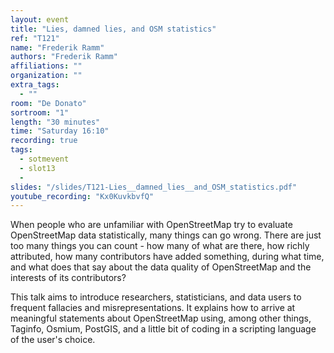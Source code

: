 ```yaml
---
layout: event
title: "Lies, damned lies, and OSM statistics"
ref: "T121"
name: "Frederik Ramm"
authors: "Frederik Ramm"
affiliations: ""
organization: ""
extra_tags:
  - ""
room: "De Donato"
sortroom: "1"
length: "30 minutes"
time: "Saturday 16:10"
recording: true
tags:
  - sotmevent
  - slot13
  - 
slides: "/slides/T121-Lies__damned_lies__and_OSM_statistics.pdf"
youtube_recording: "Kx0KuvkbvfQ"
---
```

When people who are unfamiliar with OpenStreetMap try to evaluate OpenStreetMap data statistically, many things can go wrong. There are just too many things you can count - how many of what are there, how richly attributed,
how many contributors have added something, during what time, and what does that say about the data quality of OpenStreetMap and the interests of its contributors?

This talk aims to introduce researchers, statisticians, and data users to frequent fallacies and misrepresentations. It explains how to arrive at meaningful statements about OpenStreetMap using, among other things, Taginfo, Osmium, PostGIS, and a little bit of coding in a scripting language of the user&#39;s choice.
